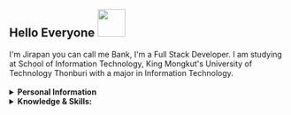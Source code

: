 <h2>Hello Everyone <img src="https://media.giphy.com/media/mGcNjsfWAjY5AEZNw6/giphy.gif" width="50"></h2>
I'm Jirapan you can call me Bank, I'm a Full Stack Developer. I am studying at School of Information Technology, King Mongkut's University of Technology Thonburi with a major in Information Technology.
<br><br>
<details>
<summary>
  <b>Personal Information </b>
</summary> 
**Name:**  Jirapan Yankhan <br>
**Birthdate:** 8 April 1999 <br>
**Location:** Bangkok, Thailand. <br>

**Languages:**
- Thai (Native)
- English (Basic)
</details>

<details>
<summary>
  <b>Knowledge & Skills:</b>
</summary>
- Application Development ( Flutter , Ionic ) <br>
- Front-end Development  ( VueJS, Angular, EJS ) <br>
- Back-end Development ( NodeJS, Express, Laravel , Codeigniter ) <br>
- Infrastructure ( CentOS , Ubuntu , Docker )<br>
</details>



